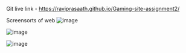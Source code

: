 Git live link - 
https://raviprasaath.github.io/Gaming-site-assignment2/

Screensorts of web
![image](https://user-images.githubusercontent.com/117162868/233085263-2195e388-55d9-4c2f-83db-2b7c0ce2c714.png)

![image](https://user-images.githubusercontent.com/117162868/233085308-0c1dfd06-c220-4eac-9c97-a1914ab5a606.png)

![image](https://user-images.githubusercontent.com/117162868/233085351-0abe9506-ddf1-4a1e-9fd1-ef9b2fb86365.png)
